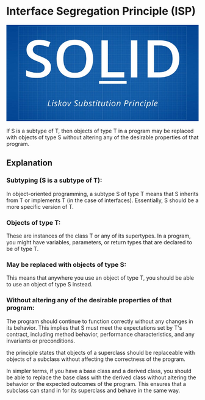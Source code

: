 # Interface Segregation Principle  (ISP)

<p align="center">
  <img src="../../static/liskov.jpg">
</p>

If S is a subtype of T, then objects of type T in a program may be replaced with objects of type S without altering any of the desirable properties of that program.

## Explanation  

### Subtyping (S is a subtype of T):

In object-oriented programming, a subtype S of type T means that S inherits from T or implements T (in the case of interfaces).
Essentially, S should be a more specific version of T.

### Objects of type T:

These are instances of the class T or any of its supertypes.
In a program, you might have variables, parameters, or return types that are declared to be of type T.

### May be replaced with objects of type S:

This means that anywhere you use an object of type T, you should be able to use an object of type S instead.

### Without altering any of the desirable properties of that program:

The program should continue to function correctly without any changes in its behavior.
This implies that S must meet the expectations set by T's contract, including method behavior, performance characteristics, and any invariants or preconditions.



the principle states that objects of a superclass should be replaceable with objects of a subclass without affecting the correctness of the program.    

In simpler terms, if you have a base class and a derived class, you should be able to replace the base class with the derived class without altering the behavior or the expected outcomes of the program. This ensures that a subclass can stand in for its superclass and behave in the same way.